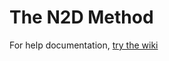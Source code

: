 # The N2D Method

For help documentation, [try the wiki](https://github.com/subsector/n2dmethod/wiki)

